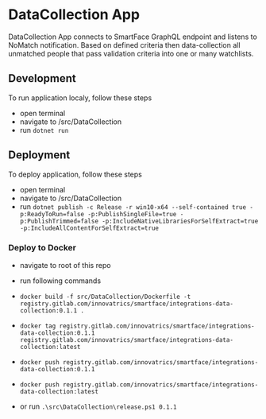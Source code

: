 # DataCollection App
DataCollection App connects to SmartFace GraphQL endpoint and listens to NoMatch notification. Based on defined criteria then data-collection all unmatched people that pass validation criteria into one or many watchlists.

## Development
To run application localy, follow these steps
 - open terminal
 - navigate to /src/DataCollection
 - run `dotnet run`

 ## Deployment
 To deploy application, follow these steps
 - open terminal
 - navigate to /src/DataCollection
 - run `dotnet publish -c Release -r win10-x64 --self-contained true -p:ReadyToRun=false -p:PublishSingleFile=true -p:PublishTrimmed=false -p:IncludeNativeLibrariesForSelfExtract=true -p:IncludeAllContentForSelfExtract=true`

### Deploy to Docker
- navigate to root of this repo
- run following commands
 - `docker build -f src/DataCollection/Dockerfile -t registry.gitlab.com/innovatrics/smartface/integrations-data-collection:0.1.1 .`
 - `docker tag registry.gitlab.com/innovatrics/smartface/integrations-data-collection:0.1.1 registry.gitlab.com/innovatrics/smartface/integrations-data-collection:latest`
 - `docker push registry.gitlab.com/innovatrics/smartface/integrations-data-collection:0.1.1`
 - `docker push registry.gitlab.com/innovatrics/smartface/integrations-data-collection:latest`

- or run `.\src\DataCollection\release.ps1 0.1.1`